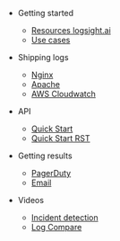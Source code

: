 <!-- docs/_sidebar.md -->

- Getting started
    - [Resources logsight.ai](/file1.md)
    - [Use cases](/file2.md)
  
- Shipping logs
    - [Nginx](/sidebarItems/file1.md)
    - [Apache](/sidebarItems/file2.md)
    - [AWS Cloudwatch](/sidebarItems/file2.md)
  
- API
    - [Quick Start](/API/quick_start.md)
    - [Quick Start RST](/API/quick_start.rst)
    
- Getting results
    - [PagerDuty](/sidebarItems/file1.md)
    - [Email](/sidebarItems/file2.md)

- Videos
    - [Incident detection](/sidebarItems/file1.md)
    - [Log Compare](/sidebarItems/file2.md)
